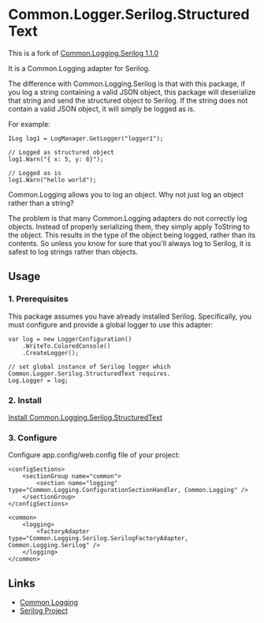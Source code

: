 # Common.Logger.Serilog.StructuredText

This is a fork of [Common.Logging.Serilog 1.1.0](https://github.com/CaptiveAire/Common.Logging.Serilog)

It is a Common.Logging adapter for Serilog.

The difference with Common.Logging.Serilog is that with this package, if you log a string containing a valid JSON object,
this package will deserialize that string and send the structured object to Serilog. If the string does not contain a valid JSON object,
it will simply be logged as is.

For example:

```
ILog log1 = LogManager.GetLogger("logger1");

// Logged as structured object
log1.Warn("{ x: 5, y: 8}");

// Logged as is
log1.Warn("hello world");
```

Common.Logging allows you to log an object. Why not just log an object rather than a string?

The problem is that many Common.Logging adapters do not correctly log objects. Instead of properly serializing them, 
they simply apply ToString to the object. This results in the type of the object being logged, rather than its contents.
So unless you know for sure that you'll always log to Serilog, it is safest to log strings rather than objects.

## Usage

### 1. Prerequisites

This package assumes you have already installed Serilog. Specifically, 
you must configure and provide a global logger to use this adapter:

```
var log = new LoggerConfiguration()
    .WriteTo.ColoredConsole()
    .CreateLogger();

// set global instance of Serilog logger which Common.Logger.Serilog.StructuredText requires.
Log.Logger = log;
```

### 2. Install

[Install Common.Logging.Serilog.StructuredText](https://www.nuget.org/packages/Common.Logging.Serilog.StructuredText/)

### 3. Configure

Configure app.config/web.config file of your project:

```
<configSections>
	<sectionGroup name="common">
		<section name="logging" type="Common.Logging.ConfigurationSectionHandler, Common.Logging" />
	</sectionGroup>
</configSections>

<common>
	<logging>
  		<factoryAdapter type="Common.Logging.Serilog.SerilogFactoryAdapter, Common.Logging.Serilog" />
	</logging>
</common>
```

## Links

* [Common Logging](http://netcommon.sourceforge.net/ "Common Infrastructure Libraries for .NET")
* [Serilog Project](http://serilog.net/ "Serilog")
